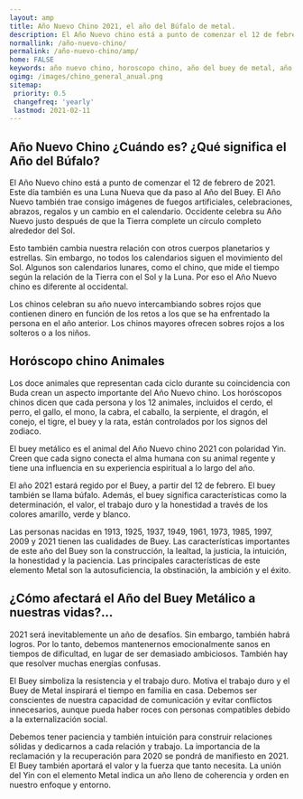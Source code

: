 ```yaml
---
layout: amp
title: Año Nuevo Chino 2021, el año del Búfalo de metal.
description: El Año Nuevo chino está a punto de comenzar el 12 de febrero de 2021. Este día también es una Luna Nueva que da paso al Año del Buey.
normallink: /año-nuevo-chino/
permalink: /año-nuevo-chino/amp/
home: FALSE
keywords: año nuevo chino, horoscopo chino, año del buey de metal, año nuevo lunar, zodiaco chino
ogimg: /images/chino_general_anual.png
sitemap:
 priority: 0.5
 changefreq: 'yearly'
 lastmod: 2021-02-11
---
```

## Año Nuevo Chino ¿Cuándo es? ¿Qué significa el Año del Búfalo?
El Año Nuevo chino está a punto de comenzar el 12 de febrero de 2021. Este día también es una Luna Nueva que da paso al Año del Buey.
El Año Nuevo también trae consigo imágenes de fuegos artificiales, celebraciones, abrazos, regalos y un cambio en el calendario. Occidente celebra su Año Nuevo justo después de que la Tierra complete un círculo completo alrededor del Sol.

Esto también cambia nuestra relación con otros cuerpos planetarios y estrellas. Sin embargo, no todos los calendarios siguen el movimiento del Sol. Algunos son calendarios lunares, como el chino, que mide el tiempo según la relación de la Tierra con el Sol y la Luna. Por eso el Año Nuevo chino es diferente al occidental.

Los chinos celebran su año nuevo intercambiando sobres rojos que contienen dinero en función de los retos a los que se ha enfrentado la persona en el año anterior. Los chinos mayores ofrecen sobres rojos a los solteros o a los niños.

## Horóscopo chino Animales

Los doce animales que representan cada ciclo durante su coincidencia con Buda crean un aspecto importante del Año Nuevo chino. Los horóscopos chinos dicen que cada persona y los 12 animales, incluidos el cerdo, el perro, el gallo, el mono, la cabra, el caballo, la serpiente, el dragón, el conejo, el tigre, el buey y la rata, están controlados por los signos del zodiaco.

El buey metálico es el animal del Año Nuevo chino 2021 con polaridad Yin. Creen que cada signo conecta el alma humana con su animal regente y tiene una influencia en su experiencia espiritual a lo largo del año.

El año 2021 estará regido por el Buey, a partir del 12 de febrero. El buey también se llama búfalo. Además, el buey significa características como la determinación, el valor, el trabajo duro y la honestidad a través de los colores amarillo, verde y blanco.

Las personas nacidas en 1913, 1925, 1937, 1949, 1961, 1973, 1985, 1997, 2009 y 2021 tienen las cualidades de Buey. Las características importantes de este año del Buey son la construcción, la lealtad, la justicia, la intuición, la honestidad y la paciencia. Las principales características de este elemento Metal son la autosuficiencia, la obstinación, la ambición y el éxito.

## ¿Cómo afectará el Año del Buey Metálico a nuestras vidas?...

2021 será inevitablemente un año de desafíos. Sin embargo, también habrá logros. Por lo tanto, debemos mantenernos emocionalmente sanos en tiempos de dificultad, en lugar de ser demasiado ambiciosos. También hay que resolver muchas energías confusas.

El Buey simboliza la resistencia y el trabajo duro. Motiva el trabajo duro y el Buey de Metal inspirará el tiempo en familia en casa. Debemos ser conscientes de nuestra capacidad de comunicación y evitar conflictos innecesarios, aunque pueda haber roces con personas compatibles debido a la externalización social.

Debemos tener paciencia y también intuición para construir relaciones sólidas y dedicarnos a cada relación y trabajo. La importancia de la reclamación y la recuperación para 2020 se pondrá de manifiesto en 2021. El Buey también aportará el valor y la fuerza que tanto necesita. La unión del Yin con el elemento Metal indica un año lleno de coherencia y orden en nuestro enfoque y entorno.
